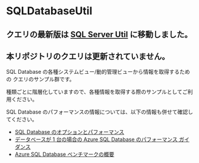 # SQLDatabaseUtil

## クエリの最新版は [SQL Server Util](https://github.com/MasayukiOzawa/SQLServer-Util) に移動しました。  
## 本リポジトリのクエリは更新されていません。

SQL Database の各種システムビュー/動的管理ビューから情報を取得するための
クエリのサンプル群です。

種類ごとに階層化していますので、各種情報を取得する際のサンプルとしてご利用ください。

SQL Database のパフォーマンスの情報については、以下の情報も併せて確認してください。

- [SQL Database のオプションとパフォーマンス](https://azure.microsoft.com/ja-jp/documentation/articles/sql-database-service-tiers/)
- [データベースが 1 台の場合の Azure SQL Database のパフォーマンス ガイダンス](https://azure.microsoft.com/ja-jp/documentation/articles/sql-database-performance-guidance/#service-tier-capabilities-and-limits)
- [Azure SQL Database ベンチマークの概要](https://azure.microsoft.com/ja-jp/documentation/articles/sql-database-benchmark-overview/)
